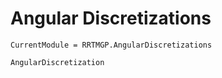 # Angular Discretizations

```@meta
CurrentModule = RRTMGP.AngularDiscretizations
```

```@docs
AngularDiscretization
```
